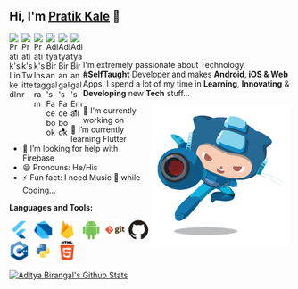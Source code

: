 ## Hi, I'm [Pratik Kale](https://www.linkedin.com/in/pratik-kale135) 👋
<b></b>

<a href="https://www.linkedin.com/in/pratik-kale135">
  <img align="left" alt="Pratik's LinkedIn" width="22px" src="https://www.flaticon.com/svg/vstatic/svg/174/174857.svg?token=exp=1618764790~hmac=cfbc8003c7fb0dc6228c0cd1a76aad98" />
</a>

<a href="https://twitter.com/Pratik_kale135">
  <img align="left" alt="Pratik's Twitter" width="22px" src="https://cdn.jsdelivr.net/npm/simple-icons@v3/icons/twitter.svg" />
</a>

<a href="https://instagram.com/prato.grapher">
  <img align="left" alt="Pratik's Instagram" width="22px" src="https://www.flaticon.com/svg/vstatic/svg/2111/2111463.svg?token=exp=1618765265~hmac=23727270ad45740e7bf72e7ad92fba05" />
</a>

<a href="https://www.facebook.com/AdityaBirangal">
  <img align="left" alt="Aditya Birangal's Facebook" width="22px" src="https://cdn.jsdelivr.net/npm/simple-icons@v3/icons/facebook.svg" />
</a>

<a href="https://stackoverflow.com/users/13450398/aditya-birangal">
  <img align="left" alt="Aditya Birangal's Facebook" width="22px" src="https://cdn.jsdelivr.net/npm/simple-icons@v3/icons/stackoverflow.svg" />
</a>

<a href="mailto:ppkale@mitaoe.ac.in">
  <img align="left" alt="Aditya Birangal's Email" width="22px" src="https://cdn.jsdelivr.net/npm/simple-icons@v3/icons/gmail.svg" />
</a>

<br/>
<br/>

I'm extremely passionate about Technology.
<b>#SelfTaught</b> Developer and makes <b>Android, iOS & Web </b>Apps.
I spend a lot of my time in <b>Learning</b>, <b>Innovating</b> & <b>Developing</b> new <b>Tech</b> stuff...

<img align ="right" src = "https://github.com/AdityaBirangal/AdityaBirangal/blob/master/megacat.png" width="250" height="250">

- 🔭 I’m currently working on 
- 🌱 I’m currently learning Flutter
- 🤔 I’m looking for help with Firebase
- 😄 Pronouns: He/His
- ⚡ Fun fact: I need Music 🎵 while Coding...

**Languages and Tools:**

<img height="35" src="https://raw.githubusercontent.com/github/explore/80688e429a7d4ef2fca1e82350fe8e3517d3494d/topics/flutter/flutter.png">&nbsp;
<img height="35" src="https://raw.githubusercontent.com/github/explore/80688e429a7d4ef2fca1e82350fe8e3517d3494d/topics/dart/dart.png">&nbsp;
<img height="35" src="https://raw.githubusercontent.com/github/explore/80688e429a7d4ef2fca1e82350fe8e3517d3494d/topics/firebase/firebase.png">&nbsp;
<img height="35" src="https://raw.githubusercontent.com/github/explore/80688e429a7d4ef2fca1e82350fe8e3517d3494d/topics/android/android.png">&nbsp;
<img height="35" src="https://raw.githubusercontent.com/github/explore/80688e429a7d4ef2fca1e82350fe8e3517d3494d/topics/git/git.png">&nbsp;
<img height="35" src="https://raw.githubusercontent.com/github/explore/80688e429a7d4ef2fca1e82350fe8e3517d3494d/topics/github-api/github-api.png">&nbsp;
<img height="35" src="https://raw.githubusercontent.com/github/explore/80688e429a7d4ef2fca1e82350fe8e3517d3494d/topics/cpp/cpp.png">&nbsp;
<img height="35" src="https://raw.githubusercontent.com/github/explore/80688e429a7d4ef2fca1e82350fe8e3517d3494d/topics/python/python.png">&nbsp;
<img height="35" src="https://raw.githubusercontent.com/github/explore/80688e429a7d4ef2fca1e82350fe8e3517d3494d/topics/html/html.png">&nbsp;



[![Aditya Birangal's Github Stats](https://github-readme-stats.vercel.app/api?username=pratik-kale20)](https://github-readme-stats.vercel.app/api?username=pratik-kale20)


<!--
**pratik-kale20/pratik-kale20** is a ✨ _special_ ✨ repository because its `README.md` (this file) appears on your GitHub profile.

Here are some ideas to get you started:

- 🔭 I’m currently working on ...
- 🌱 I’m currently learning ...
- 👯 I’m looking to collaborate on ...
- 🤔 I’m looking for help with ...
- 💬 Ask me about ...
- 📫 How to reach me: ...
- 😄 Pronouns: ...
- ⚡ Fun fact: ...
-->
